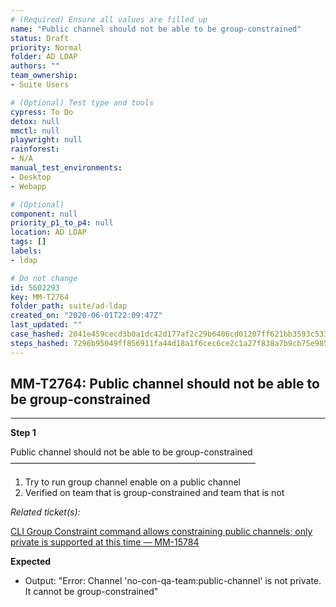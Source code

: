 ```yaml
---
# (Required) Ensure all values are filled up
name: "Public channel should not be able to be group-constrained"
status: Draft
priority: Normal
folder: AD LDAP
authors: ""
team_ownership: 
- Suite Users

# (Optional) Test type and tools
cypress: To Do
detox: null
mmctl: null
playwright: null
rainforest: 
- N/A
manual_test_environments: 
- Desktop
- Webapp

# (Optional)
component: null
priority_p1_to_p4: null
location: AD LDAP
tags: []
labels: 
- ldap

# Do not change
id: 5602293
key: MM-T2764
folder_path: suite/ad-ldap
created_on: "2020-06-01T22:09:47Z"
last_updated: ""
case_hashed: 2041e459cecd3b0a1dc42d177af2c29b6406cd01207ff621bb3593c53331a45302e93b87ed562af43a6ce3fa71a05627
steps_hashed: 7296b95049ff856911fa44d18a1f6cec6ce2c1a27f838a7b9cb75e98536cf03467b1763acd4b04b532e112b57f7cb38d
---
```


## MM-T2764: Public channel should not be able to be group-constrained

---

**Step 1**

Public channel should not be able to be group-constrained\
————————————————————————————

1. Try to run group channel enable on a public channel
2. Verified on team that is group-constrained and team that is not

_Related ticket(s):_

[CLI Group Constraint command allows constraining public channels; only private is supported at this time — MM-15784](https://mattermost.atlassian.net/browse/MM-15784)

**Expected**

- Output: "Error: Channel 'no-con-qa-team:public-channel' is not private. It cannot be group-constrained"
